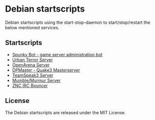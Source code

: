 # Debian startscripts

Debian startscripts using the start-stop-daemon to start/stop/restart the below mentioned services.


## Startscripts

- [Spunky Bot - game server administration bot](http://www.spunkybot.de)
- [Urban Terror Server](http://www.urbanterror.info)
- [OpenArena Server](http://www.openarena.ws)
- [DPMaster - Quake3 Masterserver](http://icculus.org/twilight/darkplaces)
- [TeamSpeak3 Server](http://www.teamspeak.com)
- [Mumble/Murmur Server](http://mumble.sourceforge.net)
- [ZNC IRC Bouncer](http://www.znc.in)


## License
The Debian startscripts are released under the MIT License.
